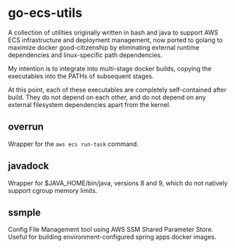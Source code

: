 go-ecs-utils
============

A collection of utilities originally written in bash and java to support AWS ECS infrastructure and deployment management, now ported to golang to
maximize docker good-citizenship by eliminating external runtime dependencies and linux-specific path dependencies.

My intention is to integrate into multi-stage docker builds, copying the executables into the PATHs of subsequent stages.

At this point, each of these executables are completely self-contained after build. They do not depend on each other, and do not depend on any
external filesystem dependencies apart from the kernel.


overrun
-------

Wrapper for the `aws ecs run-task` command.


javadock
--------

Wrapper for $JAVA_HOME/bin/java, versions 8 and 9, which do not natively support cgroup memory limits.


ssmple
------

Config File Management tool using AWS SSM Shared Parameter Store. Useful for building environment-configured spring apps docker images.
